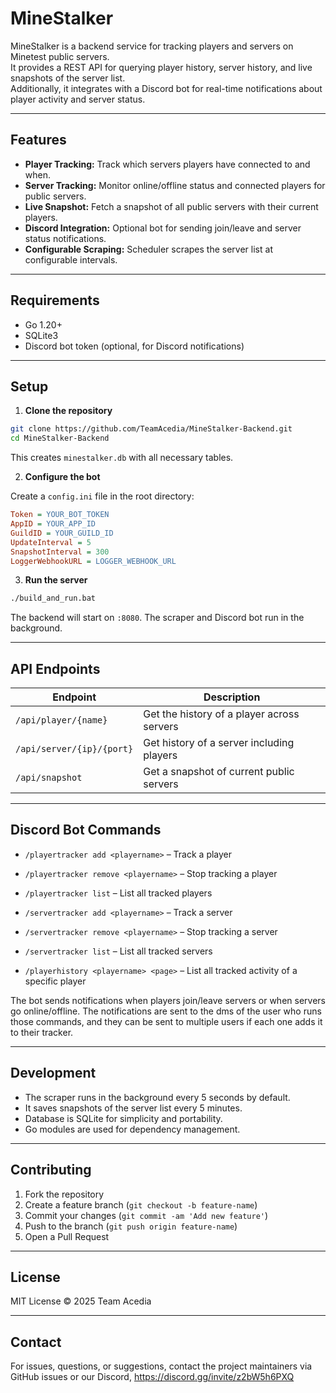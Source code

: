 # MineStalker

MineStalker is a backend service for tracking players and servers on Minetest public servers.  
It provides a REST API for querying player history, server history, and live snapshots of the server list.  
Additionally, it integrates with a Discord bot for real-time notifications about player activity and server status.

---

## Features

- **Player Tracking:** Track which servers players have connected to and when.  
- **Server Tracking:** Monitor online/offline status and connected players for public servers.  
- **Live Snapshot:** Fetch a snapshot of all public servers with their current players.  
- **Discord Integration:** Optional bot for sending join/leave and server status notifications.  
- **Configurable Scraping:** Scheduler scrapes the server list at configurable intervals.  

---

## Requirements

- Go 1.20+  
- SQLite3  
- Discord bot token (optional, for Discord notifications)  

---

## Setup

1. **Clone the repository**
```bash
git clone https://github.com/TeamAcedia/MineStalker-Backend.git
cd MineStalker-Backend
````

This creates `minestalker.db` with all necessary tables.

2. **Configure the bot**

Create a `config.ini` file in the root directory:

```ini
Token = YOUR_BOT_TOKEN
AppID = YOUR_APP_ID
GuildID = YOUR_GUILD_ID
UpdateInterval = 5
SnapshotInterval = 300
LoggerWebhookURL = LOGGER_WEBHOOK_URL
```

3. **Run the server**

```bash
./build_and_run.bat
```

The backend will start on `:8080`. The scraper and Discord bot run in the background.

---

## API Endpoints

| Endpoint                  | Description                                |
| ------------------------- | ------------------------------------------ |
| `/api/player/{name}`      | Get the history of a player across servers |
| `/api/server/{ip}/{port}` | Get history of a server including players  |
| `/api/snapshot`           | Get a snapshot of current public servers   |

---

## Discord Bot Commands

* `/playertracker add <playername>` – Track a player
* `/playertracker remove <playername>` – Stop tracking a player
* `/playertracker list` – List all tracked players

* `/servertracker add <playername>` – Track a server
* `/servertracker remove <playername>` – Stop tracking a server
* `/servertracker list` – List all tracked servers


* `/playerhistory <playername> <page>` – List all tracked activity of a specific player

The bot sends notifications when players join/leave servers or when servers go online/offline.
The notifications are sent to the dms of the user who runs those commands, and they can be sent to multiple users if each one adds it to their tracker.

---

## Development

* The scraper runs in the background every 5 seconds by default.
* It saves snapshots of the server list every 5 minutes.
* Database is SQLite for simplicity and portability.
* Go modules are used for dependency management.

---

## Contributing

1. Fork the repository
2. Create a feature branch (`git checkout -b feature-name`)
3. Commit your changes (`git commit -am 'Add new feature'`)
4. Push to the branch (`git push origin feature-name`)
5. Open a Pull Request

---

## License

MIT License © 2025 Team Acedia

---

## Contact

For issues, questions, or suggestions, contact the project maintainers via GitHub issues or our Discord, https://discord.gg/invite/z2bW5h6PXQ